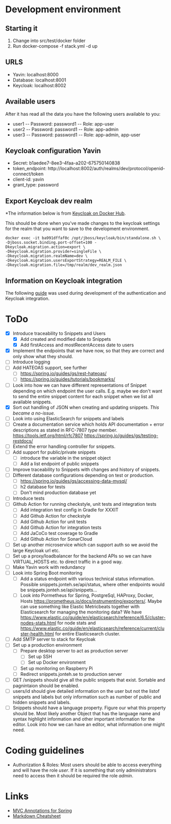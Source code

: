 # Development environment
## Starting it
1. Change into src/test/docker folder
2. Run docker-compose -f stack.yml -d up

## URLS
- Yavin:    localhost:8000
- Database: localhost:8001
- Keycloak: localhost:8002

## Available users
After it has read all the data you have the following users available to you:
- user1 -- Password: password1  -- Role: app-user
- user2 -- Password: password1  -- Role: app-admin
- user3 -- Password: password1  -- Role: app-admin, app-user

## Keycloak configuration Yavin
- Secret: b1aedee7-8ee3-4faa-a202-675750140838
- token_endpoint: http://localhost:8002/auth/realms/dev/protocol/openid-connect/token
- client-id: yavin
- grant_type: password

## Export Keycloak dev realm
*The information below is from [Keycloak on Docker Hub](https://hub.docker.com/r/jboss/keycloak/*).

This should be done when you've made changes to the keycloak settings for the 
 realm that you want to save to the development environment.
 ```shell script
 docker exec -it ba991dffaf0c /opt/jboss/keycloak/bin/standalone.sh \
 -Djboss.socket.binding.port-offset=100 -Dkeycloak.migration.action=export \
 -Dkeycloak.migration.provider=singleFile \
 -Dkeycloak.migration.realmName=dev \
 -Dkeycloak.migration.usersExportStrategy=REALM_FILE \
 -Dkeycloak.migration.file=/tmp/realm/dev_realm.json
 ```

## Information on Keycloak integration
The following [guide](https://medium.com/devops-dudes/securing-spring-boot-rest-apis-with-keycloak-1d760b2004e "A guide at Medium by Devops Dudes")
was used during development of the authentication and Keycloak integration.

# ToDo
- [x] Introduce traceability to Snippets and Users
  - [x] Add created and modified date to Snippets
  - [x] Add firstAccess and mostRecentAccess date to users
- [x] Implement the endpoints that we have now, so that they are correct and 
  only show what they should. 
- [ ] Introduce logging
- [ ] Add HATEOAS support, see further 
  - [ ] https://spring.io/guides/gs/rest-hateoas/
  - [ ] https://spring.io/guides/tutorials/bookmarks/
- [ ] Look into how we can have different representations of Snippet depending on which endpoint the user calls. 
  E.g. maybe we don't want to send the entire snippet content for each snippet when we list all available snippets.
- [X] Sort out handling of JSON when creating and updating snippets.
      *This became a no-issue.*
- [ ] Look into using ElasticSearch for snippets and labels
- [ ] Create a documentation service which holds API documentation + error
  descriptions as stated in RFC-7807 *type* member. 
  https://tools.ietf.org/html/rfc7807
  https://spring.io/guides/gs/testing-restdocs/
- [ ] Extend the error handling controller for snippets.
- [ ] Add support for public/private snippets
  - [ ] introduce the variable in the snippet object
  - [ ] Add a list endpoint of public snippets
- [ ] Improve traceability to Snippets with changes and history of snippets.
- [ ] Different database configurations depending on test or production.
  - [ ] https://spring.io/guides/gs/accessing-data-mysql/
  - [ ] h2 database for tests
  - [ ] Don't mind production database yet
- [ ] Introduce tests
- [ ] Github Action for running checkstyle, unit tests and integration tests
  - [ ] Add integration test config in Gradle for XXXIT
  - [ ] Add Github Action for checkstyle
  - [ ] Add Github Action for unit tests
  - [ ] Add Github Action for integration tests
  - [ ] Add JaCoCo test coverage to Gradle
  - [ ] Add Github Action for SonarCloud
- [ ] Set up another microservice which can support auth so we avoid the large Keycloak url etc.
- [ ] Set up a proxy/loadbalancer for the backend APIs so we can have VIRTUAL_HOSTS etc. to direct traffic in a good way.
- [ ] Make Yavin work with redundancy
- [ ] Look into Spring Boot monitoring
  - [ ] Add a status endpoint with various technical status information. Possible snippets.jonteh.se/api/status, where other endpoints would be snippets.jonteh.se/api/snippets...
  - [ ] Look into Pormetheus for Spring, PostgreSql, HAProxy, Docker, Hosts https://prometheus.io/docs/instrumenting/exporters/. Maybe can use something like Elastic Metricbeats together with Elasticsearch for managing the monitoring data? We have https://www.elastic.co/guide/en/elasticsearch/reference/6.5/cluster-nodes-stats.html for node stats and https://www.elastic.co/guide/en/elasticsearch/reference/current/cluster-health.html for entire Elasticsearch cluster.
- [ ] Add SMTP server to stack for Keycloak
- [ ] Set up a production environment
  - [ ] Prepare desktop server to act as production server
    - [ ] Set up SSH
    - [ ] Set up Docker environment
  - [ ] Set up monitoring on Raspberry Pi
  - [ ] Redirect snippets.jonteh.se to production server
- [ ] GET /snippets should give all the public snippets that exist. Sortable and pagnintaion should be enabled.
- [ ] users/id should give detailed information on the user but not the listof snippets and labels but only information such as number of public and hidden snippets and labels.
- [ ] Snippets should have a language property. Figure our what this property should be. Most likely another Object that has the language name and syntax highlight information and other important information for the editor. Look into how we can have an editor, what information one might need.

# Coding guidelines
- Authorization & Roles: Most users should be able to access everything and will have the role *user*.
If it is something that only administrators need to access then it should be
required the role *admin*.

# Links
- [MVC Annotations for Spring](https://www.baeldung.com/spring-mvc-annotations)
- [Markdown Cheatsheet](https://github.com/adam-p/markdown-here/wiki/Markdown-Cheatsheet)

